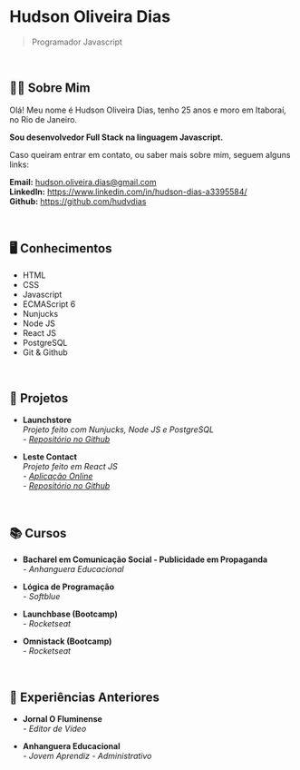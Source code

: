 # Hudson Oliveira Dias
> Programador Javascript

<br>

## :raising_hand_man: Sobre Mim

Olá! Meu nome é Hudson Oliveira Dias, tenho 25 anos e moro em Itaboraí, no Rio de Janeiro.

**Sou desenvolvedor Full Stack na linguagem Javascript.**

Caso queiram entrar em contato, ou saber mais sobre mim, seguem alguns links:

**Email:** hudson.oliveira.dias@gmail.com <br>
**LinkedIn:** https://www.linkedin.com/in/hudson-dias-a3395584/ <br>
**Github:** https://github.com/hudvdias <br>

<br>

## :desktop_computer: Conhecimentos

- HTML
- CSS
- Javascript
- ECMAScript 6
- Nunjucks
- Node JS
- React JS
- PostgreSQL
- Git & Github
<br>

## :file_folder: Projetos

- **Launchstore** <br>
  *Projeto feito com Nunjucks, Node JS e PostgreSQL* <br>
	*- [Repositório no Github](https://github.com/hudvdias/launchstore)* <br>

- **Leste Contact** <br>
  *Projeto feito em React JS* <br>
  *- [Aplicação Online](https://leste-contact.herokuapp.com/)* <br>
	*- [Repositório no Github](https://github.com/hudvdias/desafio)* <br>
  
<br>

## :books: Cursos

- **Bacharel em Comunicação Social - Publicidade em Propaganda** <br>
	*- Anhanguera Educacional*

- **Lógica de Programação** <br>
	*- Softblue*

- **Launchbase (Bootcamp)** <br>
	*- Rocketseat*

- **Omnistack (Bootcamp)** <br>
	*- Rocketseat*
<br>

## :briefcase: Experiências Anteriores

- **Jornal O Fluminense** <br>
	*- Editor de Vídeo*

- **Anhanguera Educacional** <br>
	*- Jovem Aprendiz - Administrativo*
